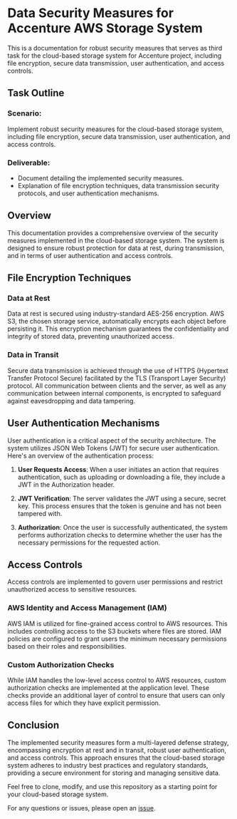 # Data Security Measures for Accenture AWS Storage System

This is a documentation for robust security measures that serves as third task for the cloud-based storage system for Accenture project, including file encryption, secure data transmission, user authentication, and access controls.

## Task Outline

### Scenario:

Implement robust security measures for the cloud-based storage system, including file encryption, secure data transmission, user authentication, and access controls.

### Deliverable:

- Document detailing the implemented security measures.
- Explanation of file encryption techniques, data transmission security protocols, and user authentication mechanisms.

## Overview

This documentation provides a comprehensive overview of the security measures implemented in the cloud-based storage system. The system is designed to ensure robust protection for data at rest, during transmission, and in terms of user authentication and access controls.

## File Encryption Techniques

### Data at Rest

Data at rest is secured using industry-standard AES-256 encryption. AWS S3, the chosen storage service, automatically encrypts each object before persisting it. This encryption mechanism guarantees the confidentiality and integrity of stored data, preventing unauthorized access.

### Data in Transit

Secure data transmission is achieved through the use of HTTPS (Hypertext Transfer Protocol Secure) facilitated by the TLS (Transport Layer Security) protocol. All communication between clients and the server, as well as any communication between internal components, is encrypted to safeguard against eavesdropping and data tampering.

## User Authentication Mechanisms

User authentication is a critical aspect of the security architecture. The system utilizes JSON Web Tokens (JWT) for secure user authentication. Here's an overview of the authentication process:

1. **User Requests Access**: When a user initiates an action that requires authentication, such as uploading or downloading a file, they include a JWT in the Authorization header.

2. **JWT Verification**: The server validates the JWT using a secure, secret key. This process ensures that the token is genuine and has not been tampered with.

3. **Authorization**: Once the user is successfully authenticated, the system performs authorization checks to determine whether the user has the necessary permissions for the requested action.

## Access Controls

Access controls are implemented to govern user permissions and restrict unauthorized access to sensitive resources.

### AWS Identity and Access Management (IAM)

AWS IAM is utilized for fine-grained access control to AWS resources. This includes controlling access to the S3 buckets where files are stored. IAM policies are configured to grant users the minimum necessary permissions based on their roles and responsibilities.

### Custom Authorization Checks

While IAM handles the low-level access control to AWS resources, custom authorization checks are implemented at the application level. These checks provide an additional layer of control to ensure that users can only access files for which they have explicit permission.

## Conclusion

The implemented security measures form a multi-layered defense strategy, encompassing encryption at rest and in transit, robust user authentication, and access controls. This approach ensures that the cloud-based storage system adheres to industry best practices and regulatory standards, providing a secure environment for storing and managing sensitive data.

Feel free to clone, modify, and use this repository as a starting point for your cloud-based storage system.

For any questions or issues, please open an [issue](https://github.com/Farahat612/Accenture-Cloud-Based-Storage-System/issues).
